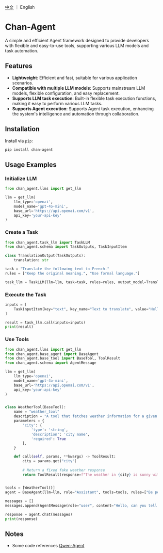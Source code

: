 [中文](README.md) ｜ English 

# Chan-Agent

A simple and efficient Agent framework designed to provide developers with flexible and easy-to-use tools, supporting various LLM models and task automation.

## Features
- **Lightweight**: Efficient and fast, suitable for various application scenarios.
- **Compatible with multiple LLM models**: Supports mainstream LLM models, flexible configuration, and easy replacement.
- **Supports LLM task execution**: Built-in flexible task execution functions, making it easy to perform various LLM tasks.
- **Supports Agent execution**: Supports Agent task execution, enhancing the system's intelligence and automation through collaboration.

## Installation

Install via `pip`:

```bash
pip install chan-agent
```

## Usage Examples

### Initialize LLM
```python
from chan_agent.llms import get_llm

llm = get_llm(
    llm_type='openai', 
    model_name='gpt-4o-mini', 
    base_url='https://api.openai.com/v1', 
    api_key='your-api-key'
)
```

### Create a Task
```python
from chan_agent.task_llm import TaskLLM
from chan_agent.schema import TaskOutputs, TaskInputItem

class TranslationOutput(TaskOutputs):
    translation: str

task = "Translate the following text to French."
rules = ["Keep the original meaning.", "Use formal language."]

task_llm = TaskLLM(llm=llm, task=task, rules=rules, output_model=TranslationOutput)
```

### Execute the Task
```python
inputs = [
    TaskInputItem(key="text", key_name="Text to translate", value="Hello, how are you?")
]

result = task_llm.call(inputs=inputs)
print(result)
```

### Use Tools
```python
from chan_agent.llms import get_llm
from chan_agent.base_agent import BaseAgent
from chan_agent.base_tool import BaseTool, ToolResult
from chan_agent.schema import AgentMessage

llm = get_llm(
    llm_type='openai', 
    model_name='gpt-4o-mini', 
    base_url='https://api.openai.com/v1', 
    api_key='your-api-key'
)


class WeatherTool(BaseTool):
    name = "weather_tool"
    description = "A tool that fetches weather information for a given city."
    parameters = {
        'city': {
            'type': 'string',
            'description': 'city name',
            'required': True
        },
    }

    def call(self, params, **kwargs) -> ToolResult:
        city = params.get("city")
        
        # Return a fixed fake weather response
        return ToolResult(response=f"The weather in {city} is sunny with a high of 25°C.", use_tool_response=False)
        

tools = [WeatherTool()]
agent = BaseAgent(llm=llm, role="Assistant", tools=tools, rules=["Be polite."])

messages = []
messages.append(AgentMessage(role="user", content="Hello, can you tell me the weather in New York?"))

response = agent.chat(messages)
print(response)
```

## Notes
- Some code references [Qwen-Agent](https://github.com/QwenLM/Qwen-Agent)